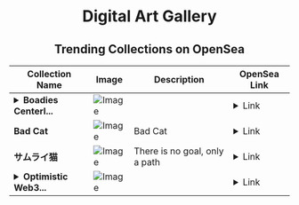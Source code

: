 <div align="center">

# Digital Art Gallery

## Trending Collections on OpenSea

| Collection Name                       | Image                                                                                     | Description                       | OpenSea Link                                                                                          |
|---------------------------------------|-------------------------------------------------------------------------------------------|-----------------------------------|--------------------------------------------------------------------------------------------------------|
| **<details><summary>Boadies Centerl...</summary>Boadies Centerlize Robotic</details>** | ![Image](https://i.seadn.io/s/raw/files/26141d4d20645179410b6c7076265534.jpg?w=500&auto=format?w=200&auto=format) |  | <details><summary>Link</summary>[Boadies Centerlize Robotic](https://opensea.io/collection/boadies-centerlize-robotic)</details> |
| **Bad Cat** | ![Image](https://i.seadn.io/s/raw/files/065a1ea692c4dc0b4d940a1d21c51e9b.jpg?w=500&auto=format?w=200&auto=format) | Bad Cat | <details><summary>Link</summary>[Bad Cat](https://opensea.io/collection/bad-cat-17)</details> |
| **サムライ猫** | ![Image](https://i.seadn.io/s/raw/files/178ac3462d8476638a91449ffe64151f.jpg?w=500&auto=format?w=200&auto=format) | There is no goal, only a path | <details><summary>Link</summary>[サムライ猫](https://opensea.io/collection/samuraimao)</details> |
| **<details><summary>Optimistic Web3...</summary>Optimistic Web3 ID</details>** | ![Image](https://raw.seadn.io/files/b285a1df1d61e74f58a1529e9b4bc77a.svg?w=200&auto=format) |  | <details><summary>Link</summary>[Optimistic Web3 ID](https://opensea.io/collection/optimistic-web3-id)</details> |

</div>